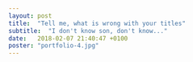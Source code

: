 ```yaml
---
layout: post
title:  "Tell me, what is wrong with your titles"
subtitle:  "I don't know son, don't know..."
date:   2018-02-07 21:40:47 +0100
poster: "portfolio-4.jpg"
---
```

